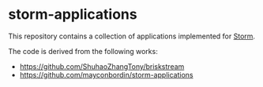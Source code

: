 # storm-applications

This repository contains a collection of applications implemented for [Storm](http://storm.apache.org/).

The code is derived from the following works:
* https://github.com/ShuhaoZhangTony/briskstream
* https://github.com/mayconbordin/storm-applications